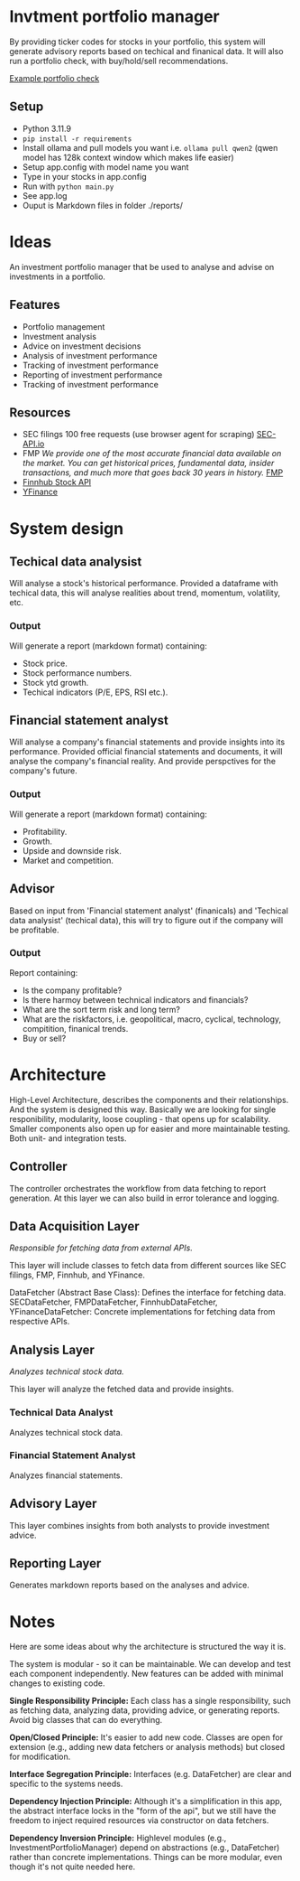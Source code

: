 # Invtment portfolio manager

By providing ticker codes for stocks in your portfolio, this system will generate advisory reports based on techical and finanical data. It will also run a portfolio check, with buy/hold/sell recommendations.

[Example portfolio check](example_portfolio_advice_report.md)

## Setup

- Python 3.11.9
- `pip install -r requirements`
- Install ollama and pull models you want i.e. `ollama pull qwen2` (qwen model has 128k context window which makes life easier)
- Setup app.config with model name you want
- Type in your stocks in app.config
- Run with `python main.py`
- See app.log
- Ouput is Markdown files in folder ./reports/

# Ideas

An investment portfolio manager that be used to analyse and advise on investments in a portfolio.

## Features

- Portfolio management
- Investment analysis
- Advice on investment decisions
- Analysis of investment performance
- Tracking of investment performance
- Reporting of investment performance
- Tracking of investment performance

## Resources

- SEC filings 100 free requests (use browser agent for scraping) [SEC-API.io](https://sec-api.io/docs/query-api/financial-statements)
- FMP _We provide one of the most accurate financial data available on the market. You can get historical prices, fundamental data, insider transactions, and much more that goes back 30 years in history._ [FMP](https://site.financialmodelingprep.com/developer/docs)
- [Finnhub Stock API](https://finnhub.io/)
- [YFinance](https://pypi.org/project/yfinance/)

# System design

## Techical data analysist

Will analyse a stock's historical performance.
Provided a dataframe with techical data,
this will analyse realities about trend, momentum, volatility, etc.

### Output

Will generate a report (markdown format) containing:

- Stock price.
- Stock performance numbers.
- Stock ytd growth.
- Techical indicators (P/E, EPS, RSI etc.).

## Financial statement analyst

Will analyse a company's financial statements and provide insights into its performance.
Provided official financial statements and documents,
it will analyse the company's financial reality. And provide perspctives for the company's future.

### Output

Will generate a report (markdown format) containing:

- Profitability.
- Growth.
- Upside and downside risk.
- Market and competition.

## Advisor

Based on input from 'Financial statement analyst' (finanicals) and 'Techical data analysist' (techical data), this will try to figure out if the company will be profitable.

### Output

Report containing:

- Is the company profitable?
- Is there harmoy between technical indicators and financials?
- What are the sort term risk and long term?
- What are the riskfactors, i.e. geopolitical, macro, cyclical, technology, compitition, finanical trends.
- Buy or sell?

# Architecture

High-Level Architecture, describes the components and their relationships. And the system is designed this way.
Basically we are looking for single responibility, modularity, loose coupling - that opens up for scalability.
Smaller components also open up for easier and more maintainable testing. Both unit- and integration tests.

## Controller

The controller orchestrates the workflow from data fetching to report generation. At this layer we can also build in error tolerance and logging.

## Data Acquisition Layer

_Responsible for fetching data from external APIs._

This layer will include classes to fetch data from different sources like SEC filings, FMP, Finnhub, and YFinance.

DataFetcher (Abstract Base Class): Defines the interface for fetching data.
SECDataFetcher, FMPDataFetcher, FinnhubDataFetcher, YFinanceDataFetcher: Concrete implementations for fetching data from respective APIs.

## Analysis Layer

_Analyzes technical stock data._

This layer will analyze the fetched data and provide insights.

### Technical Data Analyst

Analyzes technical stock data.

### Financial Statement Analyst

Analyzes financial statements.

## Advisory Layer

This layer combines insights from both analysts to provide investment advice.

## Reporting Layer

Generates markdown reports based on the analyses and advice.

# Notes

Here are some ideas about why the architecture is structured the way it is.

The system is modular - so it can be maintainable. We can develop and test each component independently. New features can be added with minimal changes to existing code.

**Single Responsibility Principle:** Each class has a single responsibility, such as fetching data, analyzing data, providing advice, or generating reports. Avoid big classes that can do everything.

**Open/Closed Principle:** It's easier to add new code. Classes are open for extension (e.g., adding new data fetchers or analysis methods) but closed for modification.

**Interface Segregation Principle:** Interfaces (e.g. DataFetcher) are clear and specific to the systems needs.

**Dependency Injection Principle:** Although it's a simplification in this app, the abstract interface locks in the "form of the api", but we still have the freedom to inject required resources via constructor on data fetchers.

**Dependency Inversion Principle:** Highlevel modules (e.g., InvestmentPortfolioManager) depend on abstractions (e.g., DataFetcher) rather than concrete implementations. Things can be more modular, even though it's not quite needed here.
